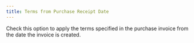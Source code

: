 ```yaml
---
title: Terms from Purchase Receipt Date
---
```



Check this option to apply the terms specified in the purchase invoice  from the date the invoice is created.
